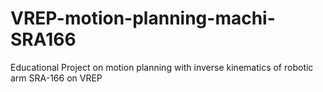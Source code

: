 # VREP-motion-planning-machi-SRA166
Educational Project on motion planning with inverse kinematics of robotic arm SRA-166 on VREP
